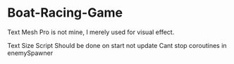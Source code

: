 # Boat-Racing-Game
Text Mesh Pro is not mine, I merely used for visual effect.

Text Size Script Should be done on start not update
Cant stop coroutines in enemySpawner

